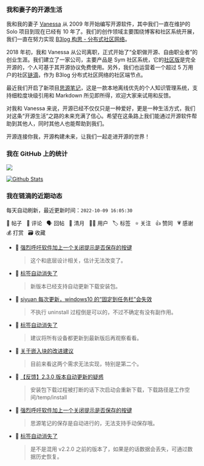 ### 我和妻子的开源生活

我和我的妻子 [Vanessa](https://github.com/Vanessa219) 从 2009 年开始编写开源软件，其中我们一直在维护的 Solo 项目到现在已经有 10 年了。我们的创作领域主要围绕博客和社区系统开展，我们一直在努力实现 [B3log 构思 - 分布式社区网络](https://ld246.com/article/1546941897596)。

2018 年初，我和 Vanessa 从公司离职，正式开始了“全职做开源、自由职业者”的创业生涯。我们建立了一家公司，主要产品是 Sym 社区系统，它的[社区版](https://github.com/88250/symphony)是完全开源的，个人可基于其开源协议免费使用。另外，我们也运营着一个超过 5 万用户的社区[链滴](https://ld246.com)，作为 B3log 分布式社区网络的社区端节点。

最近我们开启了新项目[思源笔记](https://github.com/siyuan-note/siyuan)，这是一款本地离线优先的个人知识管理系统，支持细粒度块级引用和 Markdown 所见即所得，欢迎大家来试用和反馈。

对我和 Vanessa 来说，开源已经不仅仅只是一种爱好，更是一种生活方式，我们对这条“开源生活”之路的未来充满了信心。希望在这条路上我们能通过开源软件帮助到其他人，同时其他人也能帮助到我们。

开源连接你我，开源构建未来，让我们一起走进开源的世界！

### 我在 GitHub 上的统计

<a title="Hits" target="_blank" href="https://github.com/88250/88250"><img src="https://hits.b3log.org/88250/88250.svg"></a>

[![Github Stats](https://github-readme-stats.vercel.app/api?username=88250&theme=tokyonight&show_icons=true)](https://github.com/88250)

<!--events start -->

### 我在链滴的近期动态

每天自动刷新，最近更新时间：`2022-10-09 16:05:30`

📝 帖子 &nbsp; 💬 评论 &nbsp; 🗣 回帖 &nbsp; 🌙 清月 &nbsp; 👨‍💻 用户 &nbsp; 🏷️ 标签 &nbsp; ⭐️ 关注 &nbsp; 👍 赞同 &nbsp; 💗 感谢 &nbsp; 💰 打赏 &nbsp; 🗃 收藏

* 💬 [强烈呼吁软件加上一个关闭提示是否保存的按键](https://ld246.com/article/1665300179131/comment/1665301461595#comments)

  > 这个和底层设计相关，估计无法改变了。
* 💬 [标签自动消失了](https://ld246.com/article/1665300626727/comment/1665301427018#comments)

  > 新版本已经支持自动更新下载安装包。
* 💬 [siyuan 每次更新，windows10 的“固定到任务栏”会失效](https://ld246.com/article/1665282556628/comment/1665301188708#comments)

  > 不执行 uninstall 过程倒是可以的，不过不确定有没有副作用。
* 💬 [标签自动消失了](https://ld246.com/article/1665300626727/comment/1665301072631#comments)

  > 建议将所有设备都更新到最新版后再观察看看。
* 💬 [关于嵌入块的改进建议](https://ld246.com/article/1665290867274/comment/1665301040236#comments)

  > 目前来看这两个需求无法实现，特别是第二个。
* 💬 [【反馈】2.3.0 版本自动更新的疑惑](https://ld246.com/article/1665297744929/comment/1665301001977#comments)

  > 安装包下载过程被打断的话下次启动会重新下载，下载路径是工作空间/temp/install
* 💬 [强烈呼吁软件加上一个关闭提示是否保存的按键](https://ld246.com/article/1665300179131/comment/1665300962411#comments)

  > 思源笔记的保存是自动进行的，无法支持手动保存哦。
* 💬 [标签自动消失了](https://ld246.com/article/1665300626727/comment/1665300912606#comments)

  > 是不是混用 v2.2.0 之前的版本了，如果是的话数据会丢失，可通过数据历史恢复。


<!--events end -->
